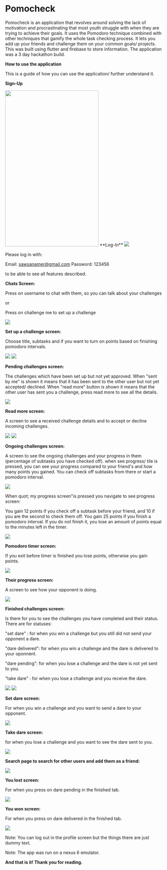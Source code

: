 # **Pomocheck**

Pomocheck is an application that revolves around solving the lack of motivation and procrastinating that most youth struggle with when they are trying to achieve their goals. It uses the Pomodoro technique combined with other techniques that gamify the whole task checking process. It lets you add up your friends and challenge them on your common goals/ projects. This was built using flutter and firebase to store information. The application was a 3 day hackathon build.

**How to use the application**

This is a guide of how you can use the application/ further understand it.

**Sign-Up**

<img src="readme_images/image001.jpg" height="500" width="300" >
**Log-In**

<img src="readme_images/image002.jpg" >

Please log in with:

Email: sawsanamer@gmail.com
Password: 123456

to be able to see all features described.

**Chats Screen:**

Press on username to chat with them, so you can talk about your challenges

or

Press on challenge me to set up a challenge

<img src="readme_images/image003.jpg" >

**Set up a challenge screen:**

Choose title, subtasks and if you want to turn on points based on finishing pomodoro intervals.

<img src="readme_images/image004.jpg" >
<img src="readme_images/image005.jpg" >


**Pending challenges screen:**

The challenges which have been set up but not yet approved. When &quot;sent by me&quot; is shown it means that it has been sent to the other user but not yet accepted/ declined. When &quot;read more&quot; button is shown it means that the other user has sent you a challenge, press read more to see all the details.

<img src="readme_images/image006.jpg" >

**Read more screen:**

A screen to see a received challenge details and to accept or decline incoming challenges.

<img src="readme_images/image007.jpg" >
<img src="readme_images/image008.jpg" >

**Ongoing challenges screen:**

A screen to see the ongoing challenges and your progress in them (percentage of subtasks you have checked off). when see progress/ tile is pressed, you can see your progress compared to your friend&#39;s and how many points you gained. You can check off subtasks from there or start a pomodoro interval.

<img src="readme_images/image009.jpg" >

When quot; my progress screen&quot;is pressed you navigate to see progress screen:

You gain 12 points if you check off a subtask before your friend, and 10 if you are the second to check them off. You gain 25 points if you finish a pomodoro interval. If you do not finish it, you lose an amount of points equal to the minutes left in the timer.

<img src="readme_images/image010.jpg" >

**Pomodoro timer screen:**

If you exit before timer is finished you lose points, otherwise you gain points.

<img src="readme_images/image011.jpg" >

**Their progress screen:**

A screen to see how your opponent is doing.

<img src="readme_images/image012.jpg" >

**Finished challenges screen:**

Is there for you to see the challenges you have completed and their status. There are for statuses:

&quot;set dare&quot; : for when you win a challenge but you still did not send your opponent a dare.

&quot;dare delivered&quot;: for when you win a challenge and the dare is delivered to your oponnent.

&quot;dare pending&quot;: for when you lose a challenge and the dare is not yet sent to you.

&quot;take dare&quot; : for when you lose a challenge and you receive the dare.

<img src="readme_images/image013.jpg" >
<img src="readme_images/image014.jpg" >


**Set dare screen:**

For when you win a challenge and you want to send a dare to your opponent.

<img src="readme_images/image015.jpg" >

**Take dare screen:**

for when you lose a challenge and you want to see the dare sent to you.

<img src="readme_images/image016.jpg" >

**Search page to search for other users and add them as a friend:**

<img src="readme_images/image017.png" >

**You lost screen:**

For when you press on dare pending in the finished tab.

<img src="readme_images/image018.png" >

**You won screen:**

For when you press on dare delivered in the finished tab.

<img src="readme_images/image019.png" >

Note: You can log out in the profile screen but the things there are just dummy text.

Note: The app was run on a nexus 6 emulator.

**And that is it! Thank you for reading.**
